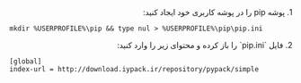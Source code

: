 <div dir="rtl">
1. پوشه pip را در پوشه کاربری خود ایجاد کنید:
</div>

```shell
mkdir %USERPROFILE%\pip && type nul > %USERPROFILE%\pip\pip.ini
```
<div dir="rtl">
2. فایل `pip.ini` را باز کرده و محتوای زیر را وارد کنید:

</div>

   ```plaintext
   [global]
   index-url = http://download.iypack.ir/repository/pypack/simple
   ```
